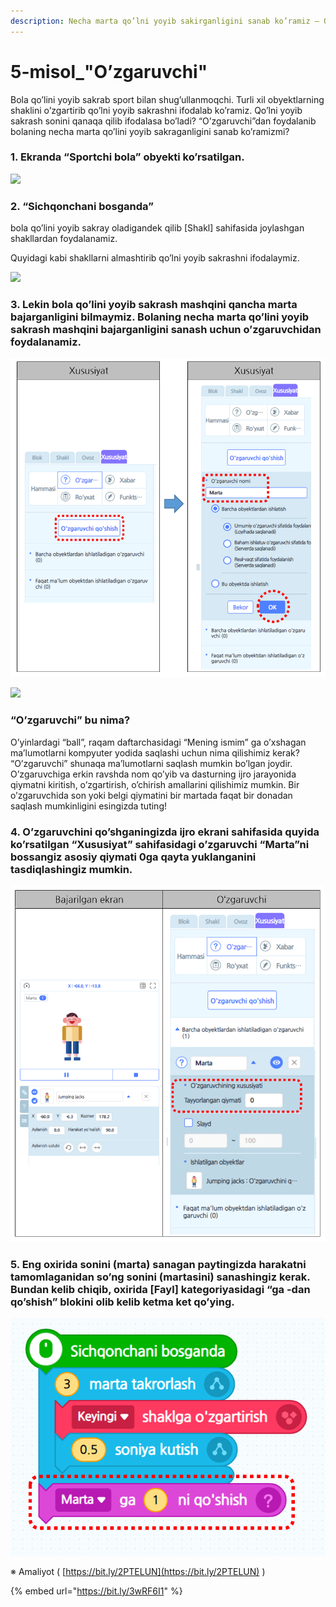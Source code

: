 ```yaml
---
description: Necha marta qo’lni yoyib sakirganligini sanab ko’ramiz – O’zgaruvchi
---
```


# 5-misol\_"O’zgaruvchi"

Bola qo’lini yoyib sakrab sport bilan shug’ullanmoqchi. Turli xil obyektlarning shaklini o’zgartirib qo’lni yoyib sakrashni ifodalab ko’ramiz. Qo’lni yoyib sakrash sonini qanaqa qilib ifodalasa bo’ladi? “O’zgaruvchi”dan foydalanib bolaning necha marta qo’lini yoyib sakraganligini sanab ko’ramizmi?

### 1. Ekranda “Sportchi bola” obyekti ko’rsatilgan.

![](.gitbook/assets/005_001%20%281%29.png)

### 2. “Sichqonchani bosganda” 

bola qo’lini yoyib sakray oladigandek qilib \[Shakl\] sahifasida joylashgan shakllardan foydalanamiz. 

Quyidagi kabi shakllarni almashtirib qo’lni yoyib sakrashni ifodalaymiz.

![](.gitbook/assets/005_002.png)

### 3. Lekin bola qo’lini yoyib sakrash mashqini qancha marta bajarganligini bilmaymiz. Bolaning necha marta qo’lini yoyib sakrash mashqini bajarganligini sanash uchun o’zgaruvchidan foydalanamiz.

![](.gitbook/assets/005_003.png)

![](.gitbook/assets/005_004.png)

### **“O’zgaruvchi” bu nima?** 

O’yinlardagi “ball”, raqam daftarchasidagi “Mening ismim” ga o’xshagan ma’lumotlarni kompyuter yodida saqlashi uchun nima qilishimiz kerak? “O’zgaruvchi” shunaqa ma’lumotlarni saqlash mumkin bo’lgan joydir. O’zgaruvchiga erkin ravshda nom qo’yib va dasturning ijro jarayonida qiymatni kiritish, o’zgartirish, o’chirish amallarini qilishimiz mumkin. Bir o’zgaruvchida son yoki belgi qiymatini bir martada faqat bir donadan saqlash mumkinligini esingizda tuting!

### 4. O’zgaruvchini qo’shganingizda ijro ekrani sahifasida quyida ko’rsatilgan “Xususiyat” sahifasidagi o’zgaruvchi “Marta”ni bossangiz asosiy qiymati 0ga qayta yuklanganini tasdiqlashingiz mumkin.

![](.gitbook/assets/005_005.png)



### 5. Eng oxirida sonini \(marta\) sanagan paytingizda harakatni tamomlaganidan so’ng sonini \(martasini\) sanashingiz kerak. Bundan kelib chiqib, oxirida \[Fayl\] kategoriyasidagi “ga -dan qo’shish” blokini olib kelib ketma ket qo’ying.

![](.gitbook/assets/005_006.png)

※ Amaliyot \( [https://bit.ly/2PTELUN](https://bit.ly/2PTELUN) \)

{% embed url="https://bit.ly/3wRF6I1" %}



